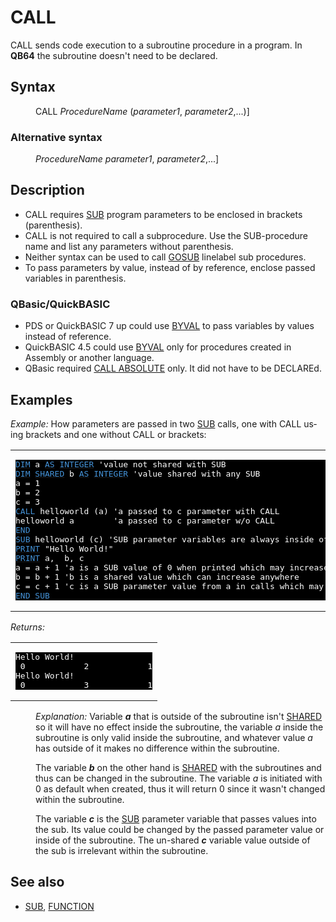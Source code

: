 <style>pre.codeide, pre.outputfixed, .outputcrt0 { background-color: #000 !important; color: #FFF !important; }</style><!DOCTYPE html>
<html class="client-nojs" dir="ltr" lang="en">
<head>
<title>CALL - QB64 Phoenix Edition Wiki</title>
</head>
<body class="mediawiki ltr sitedir-ltr mw-hide-empty-elt ns-0 ns-subject page-CALL rootpage-CALL skin-vector action-view skin-vector-legacy vector-feature-language-in-header-enabled vector-feature-language-in-main-page-header-disabled vector-feature-language-alert-in-sidebar-disabled vector-feature-sticky-header-disabled vector-feature-sticky-header-edit-disabled vector-feature-table-of-contents-disabled vector-feature-visual-enhancement-next-disabled">
<div class="mw-body" id="content" role="main">
<a id="top"></a>
<h1 class="firstHeading mw-first-heading" id="firstHeading"><span class="mw-page-title-main">CALL</span></h1>
<div class="vector-body" id="bodyContent">
<div class="mw-body-content mw-content-ltr" dir="ltr" id="mw-content-text" lang="en"><div class="mw-parser-output"><p><a class="mw-selflink selflink">CALL</a> sends code execution to a subroutine procedure in a program. In <b>QB64</b> the subroutine doesn't need to be declared.
</p>
<h2><span class="mw-headline" id="Syntax">Syntax</span></h2>
<dl><dd><a class="mw-selflink selflink">CALL</a> <i>ProcedureName</i> (<i>parameter1</i>, <i>parameter2</i>,...)]</dd></dl>
<h3><span class="mw-headline" id="Alternative_syntax">Alternative syntax</span></h3>
<dl><dd><i>ProcedureName</i> <i>parameter1</i>, <i>parameter2</i>,...]</dd></dl>
<p>
</p>
<h2><span class="mw-headline" id="Description">Description</span></h2>
<ul><li>CALL requires <a href="SUB" title="SUB">SUB</a> program parameters to be enclosed in brackets (parenthesis).</li>
<li>CALL is not required to call a subprocedure. Use the SUB-procedure name and list any parameters without parenthesis.</li>
<li>Neither syntax can be used to call <a href="GOSUB" title="GOSUB">GOSUB</a> linelabel sub procedures.</li>
<li>To pass parameters by value, instead of by reference, enclose passed variables in parenthesis.</li></ul>
<h3><span id="QBasic.2FQuickBASIC"></span><span class="mw-headline" id="QBasic/QuickBASIC">QBasic/QuickBASIC</span></h3>
<ul><li>PDS or QuickBASIC 7 up could use <a class="mw-redirect" href="BYVAL" title="BYVAL">BYVAL</a> to pass variables by values instead of reference.</li>
<li>QuickBASIC 4.5 could use <a class="mw-redirect" href="BYVAL" title="BYVAL">BYVAL</a> only for procedures created in Assembly or another language.</li>
<li>QBasic required <a href="CALL_ABSOLUTE" title="CALL ABSOLUTE">CALL ABSOLUTE</a> only. It did not have to be DECLAREd.</li></ul>
<p>
</p>
<h2><span class="mw-headline" id="Examples">Examples</span></h2>
<p><i>Example:</i> How parameters are passed in two <a href="SUB" title="SUB">SUB</a> calls, one with CALL using brackets and one without CALL or brackets:
</p>
<table cellpadding="15px" width="100%">
<tbody><tr>
<td><pre class="codeide"><a href="DIM" title="DIM"><span style="color:#4593D8;">DIM</span></a> a <a href="AS" title="AS"><span style="color:#4593D8;">AS</span></a> <a href="INTEGER" title="INTEGER"><span style="color:#4593D8;">INTEGER</span></a> 'value not shared with SUB
<a href="DIM" title="DIM"><span style="color:#4593D8;">DIM</span></a> <a href="SHARED" title="SHARED"><span style="color:#4593D8;">SHARED</span></a> b <a href="AS" title="AS"><span style="color:#4593D8;">AS</span></a> <a href="INTEGER" title="INTEGER"><span style="color:#4593D8;">INTEGER</span></a> 'value shared with any SUB
a = 1
b = 2
c = 3
<a class="mw-selflink selflink"><span style="color:#4593D8;">CALL</span></a> helloworld (a) 'a passed to c parameter with CALL
helloworld a        'a passed to c parameter w/o CALL
<a href="END" title="END"><span style="color:#4593D8;">END</span></a>
<a href="SUB" title="SUB"><span style="color:#4593D8;">SUB</span></a> helloworld (c) 'SUB parameter variables are always inside of brackets in SUB code
<a href="PRINT" title="PRINT"><span style="color:#4593D8;">PRINT</span></a> "Hello World!"
<a href="PRINT" title="PRINT"><span style="color:#4593D8;">PRINT</span></a> a,  b, c
a = a + 1 'a is a SUB value of 0 when printed which may increase inside SUB only
b = b + 1 'b is a shared value which can increase anywhere
c = c + 1 'c is a SUB parameter value from a in calls which may increase inside SUB only
<a href="END_SUB" title="END SUB"><span style="color:#4593D8;">END SUB</span></a>
</pre>
</td></tr></tbody></table>
<p><i>Returns:</i>
</p>
<table cellpadding="15px" width="100%">
<tbody><tr>
<td><pre class="outputcrt0">Hello World!
 0            2            1
Hello World!
 0            3            1
</pre>
</td></tr></tbody></table>
<dl><dd><i>Explanation:</i> Variable <i><b>a</b></i> that is outside of the subroutine isn't <a href="SHARED" title="SHARED">SHARED</a> so it will have no effect inside the subroutine, the variable <i>a</i> inside the subroutine is only valid inside the subroutine, and whatever value <i>a</i> has outside of it makes no difference within the subroutine.</dd></dl>
<dl><dd>The variable <i><b>b</b></i> on the other hand is <a href="SHARED" title="SHARED">SHARED</a> with the subroutines and thus can be changed in the subroutine. The variable <i>a</i> is initiated with 0 as default when created, thus it will return 0 since it wasn't changed within the subroutine.</dd></dl>
<dl><dd>The variable <i><b>c</b></i> is the <a href="SUB" title="SUB">SUB</a> parameter variable that passes values into the sub. Its value could be changed by the passed parameter value or inside of the subroutine. The un-shared <i><b>c</b></i> variable value outside of the sub is irrelevant within the subroutine.</dd></dl>
<p>
</p>
<h2><span class="mw-headline" id="See_also">See also</span></h2>
<ul><li><a href="SUB" title="SUB">SUB</a>, <a href="FUNCTION" title="FUNCTION">FUNCTION</a></li></ul>
<p>
</p>
<!-- 
NewPP limit report
Cached time: 20240714121933
Cache expiry: 86400
Reduced expiry: false
Complications: [show‐toc]
CPU time usage: 0.072 seconds
Real time usage: 0.108 seconds
Preprocessor visited node count: 192/1000000
Post‐expand include size: 1493/2097152 bytes
Template argument size: 187/2097152 bytes
Highest expansion depth: 3/100
Expensive parser function count: 0/100
Unstrip recursion depth: 0/20
Unstrip post‐expand size: 0/5000000 bytes
-->
<!--
Transclusion expansion time report (%,ms,calls,template)
100.00%   45.958      1 -total
 18.95%    8.709     13 Template:Cl
 13.90%    6.389      1 Template:PageSyntax
  8.10%    3.724      1 Template:PageExamples
  8.06%    3.705      1 Template:CodeEnd
  6.88%    3.162     13 Template:Parameter
  6.72%    3.090      1 Template:OutputStart
  6.54%    3.006      1 Template:OutputEnd
  6.25%    2.870      1 Template:CodeStart
  6.25%    2.870      1 Template:PageSeeAlso
-->
<!-- Saved in parser cache with key qb64pnix_mw19894-mwmb_:pcache:idhash:403-0!canonical and timestamp 20240714121933 and revision id 7719.
 -->
</div>
</div>
</div>
</div>
</body>
</html>